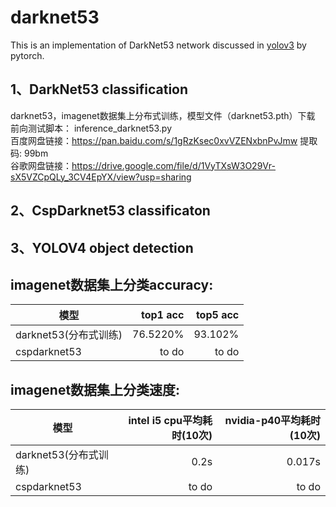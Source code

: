 # darknet53

This is an implementation of DarkNet53 network discussed in [yolov3](https://pjreddie.com/media/files/papers/YOLOv3.pdf) by pytorch.
 
1、DarkNet53 classification  
---------------------------
darknet53，imagenet数据集上分布式训练，模型文件（darknet53.pth）下载   
前向测试脚本： inference_darknet53.py   
百度网盘链接：https://pan.baidu.com/s/1gRzKsec0xvVZENxbnPvJmw 提取码: 99bm    
谷歌网盘链接：https://drive.google.com/file/d/1VyTXsW3O29Vr-sX5VZCpQLy_3CV4EpYX/view?usp=sharing  

2、CspDarknet53 classificaton    
-----------------------------  
3、YOLOV4 object detection    
------------------------------  

imagenet数据集上分类accuracy:  
---------------------------  
| 模型        | top1 acc |  top5 acc |
| --------   | -----:   |   -----:  | 
| darknet53(分布式训练)        | 76.5220% |  93.102%  |  
| cspdarknet53     | to do |  to do  |

imagenet数据集上分类速度:  
------------------------  
| 模型  | intel i5 cpu平均耗时(10次) | nvidia-p40平均耗时(10次) |
| ----- | ----------: | -----------: |
|darknet53(分布式训练)| 0.2s  | 0.017s |
|cspdarknet53|  to do   |  to do  |

